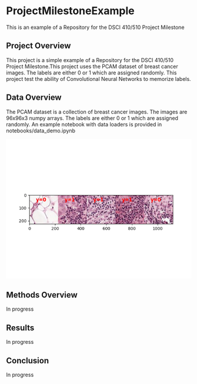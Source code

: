 # ProjectMilestoneExample
This is an example of a Repository for the DSCI 410/510 Project Milestone

## Project Overview
This project is a simple example of a Repository for the DSCI 410/510 Project Milestone.This project uses the PCAM dataset of breast cancer images. The labels are either 0 or 1 which are assigned randomly. This project test the ability of Convolutional Neural Networks to memorize labels.


## Data Overview
The PCAM dataset is a collection of breast cancer images. The images are 96x96x3 numpy arrays. The labels are either 0 or 1 which are assigned randomly. An example notebook with data loaders is provided in notebooks/data_demo.ipynb

![Train Batch](./assets/train_batch.png)


## Methods Overview
In progress

## Results
In progress

## Conclusion
In progress